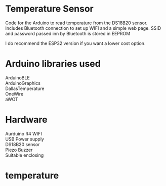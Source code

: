 # Temperature Sensor
Code for the Arduino to read temperature from the DS18B20 sensor.  Includes Bluetooth connection to set up WIFI and a simple web page. SSID and password passed inn by Bluetooth is stored in EEPROM

I do recommend the ESP32 version if you want a lower cost option.  

# Arduino libraries used
ArduinoBLE  
ArduinoGraphics  
DallasTemperature  
OneWire  
aWOT 

# Hardware
Aurduino R4 WIFI  
USB Power supply  
DS18B20 sensor  
Piezo Buzzer  
Suitable enclosing  

# temperature
